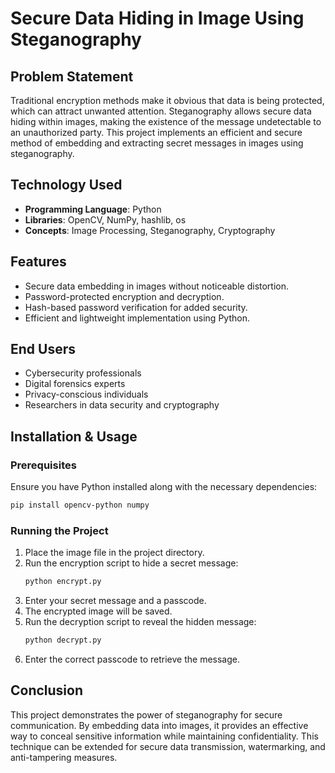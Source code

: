 # Secure Data Hiding in Image Using Steganography

## Problem Statement
Traditional encryption methods make it obvious that data is being protected, which can attract unwanted attention. Steganography allows secure data hiding within images, making the existence of the message undetectable to an unauthorized party. This project implements an efficient and secure method of embedding and extracting secret messages in images using steganography.

## Technology Used
- **Programming Language**: Python
- **Libraries**: OpenCV, NumPy, hashlib, os
- **Concepts**: Image Processing, Steganography, Cryptography

## Features
- Secure data embedding in images without noticeable distortion.
- Password-protected encryption and decryption.
- Hash-based password verification for added security.
- Efficient and lightweight implementation using Python.

## End Users
- Cybersecurity professionals
- Digital forensics experts
- Privacy-conscious individuals
- Researchers in data security and cryptography

## Installation & Usage
### Prerequisites
Ensure you have Python installed along with the necessary dependencies:
```sh
pip install opencv-python numpy
```

### Running the Project
1. Place the image file in the project directory.
2. Run the encryption script to hide a secret message:
   ```sh
   python encrypt.py
   ```
3. Enter your secret message and a passcode.
4. The encrypted image will be saved.
5. Run the decryption script to reveal the hidden message:
   ```sh
   python decrypt.py
   ```
6. Enter the correct passcode to retrieve the message.

## Conclusion
This project demonstrates the power of steganography for secure communication. By embedding data into images, it provides an effective way to conceal sensitive information while maintaining confidentiality. This technique can be extended for secure data transmission, watermarking, and anti-tampering measures.

